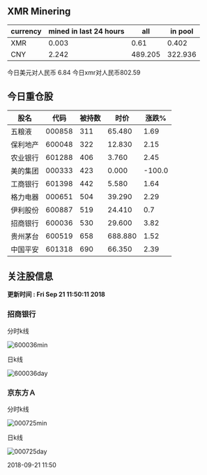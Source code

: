 ## XMR Minering

|currency|mined in last 24 hours|all|in pool|
|---|---|---|---|
|XMR|0.003|0.61|0.402|
|CNY|2.242|489.205|322.936|

今日美元对人民币 6.84	今日xmr对人民币802.59


## 今日重仓股 

|股名|代码|被持数|时价|涨跌%|
|---|---|---|---|---|
|五粮液|000858|311|65.480|1.69|
|保利地产|600048|322|12.830|2.15|
|农业银行|601288|406|3.760|2.45|
|美的集团|000333|423|0.000|-100.0|
|工商银行|601398|442|5.580|1.64|
|格力电器|000651|504|39.290|2.29|
|伊利股份|600887|519|24.410|0.7|
|招商银行|600036|530|29.600|3.82|
|贵州茅台|600519|658|688.880|1.52|
|中国平安|601318|690|66.350|2.39|

## 关注股信息
**更新时间 : Fri Sep 21 11:50:11 2018**
### 招商银行 
分时k线

![600036min](http://image.sinajs.cn/newchart/min/n/sh600036.gif)

日k线

![600036day](http://image.sinajs.cn/newchart/daily/n/sh600036.gif)

### 京东方Ａ 
分时k线

![000725min](http://image.sinajs.cn/newchart/min/n/sz000725.gif)

日k线

![000725day](http://image.sinajs.cn/newchart/daily/n/sz000725.gif)

2018-09-21 11:50